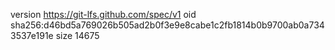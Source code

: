 version https://git-lfs.github.com/spec/v1
oid sha256:d46bd5a769026b505ad2b0f3e9e8cabe1c2fb1814b0b9700ab0a7343537e191e
size 14675
